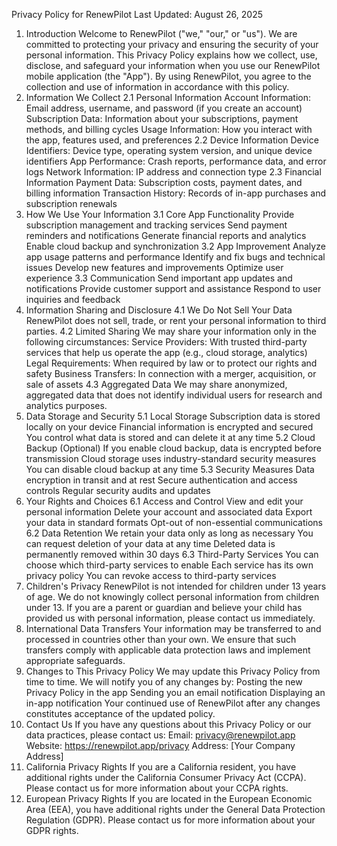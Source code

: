 Privacy Policy for RenewPilot
Last Updated: August 26, 2025
1. Introduction
Welcome to RenewPilot ("we," "our," or "us"). We are committed to protecting your privacy and ensuring the security of your personal information. This Privacy Policy explains how we collect, use, disclose, and safeguard your information when you use our RenewPilot mobile application (the "App").
By using RenewPilot, you agree to the collection and use of information in accordance with this policy.
2. Information We Collect
2.1 Personal Information
Account Information: Email address, username, and password (if you create an account)
Subscription Data: Information about your subscriptions, payment methods, and billing cycles
Usage Information: How you interact with the app, features used, and preferences
2.2 Device Information
Device Identifiers: Device type, operating system version, and unique device identifiers
App Performance: Crash reports, performance data, and error logs
Network Information: IP address and connection type
2.3 Financial Information
Payment Data: Subscription costs, payment dates, and billing information
Transaction History: Records of in-app purchases and subscription renewals
3. How We Use Your Information
3.1 Core App Functionality
Provide subscription management and tracking services
Send payment reminders and notifications
Generate financial reports and analytics
Enable cloud backup and synchronization
3.2 App Improvement
Analyze app usage patterns and performance
Identify and fix bugs and technical issues
Develop new features and improvements
Optimize user experience
3.3 Communication
Send important app updates and notifications
Provide customer support and assistance
Respond to user inquiries and feedback
4. Information Sharing and Disclosure
4.1 We Do Not Sell Your Data
RenewPilot does not sell, trade, or rent your personal information to third parties.
4.2 Limited Sharing
We may share your information only in the following circumstances:
Service Providers: With trusted third-party services that help us operate the app (e.g., cloud storage, analytics)
Legal Requirements: When required by law or to protect our rights and safety
Business Transfers: In connection with a merger, acquisition, or sale of assets
4.3 Aggregated Data
We may share anonymized, aggregated data that does not identify individual users for research and analytics purposes.
5. Data Storage and Security
5.1 Local Storage
Subscription data is stored locally on your device
Financial information is encrypted and secured
You control what data is stored and can delete it at any time
5.2 Cloud Backup (Optional)
If you enable cloud backup, data is encrypted before transmission
Cloud storage uses industry-standard security measures
You can disable cloud backup at any time
5.3 Security Measures
Data encryption in transit and at rest
Secure authentication and access controls
Regular security audits and updates
6. Your Rights and Choices
6.1 Access and Control
View and edit your personal information
Delete your account and associated data
Export your data in standard formats
Opt-out of non-essential communications
6.2 Data Retention
We retain your data only as long as necessary
You can request deletion of your data at any time
Deleted data is permanently removed within 30 days
6.3 Third-Party Services
You can choose which third-party services to enable
Each service has its own privacy policy
You can revoke access to third-party services
7. Children's Privacy
RenewPilot is not intended for children under 13 years of age. We do not knowingly collect personal information from children under 13. If you are a parent or guardian and believe your child has provided us with personal information, please contact us immediately.
8. International Data Transfers
Your information may be transferred to and processed in countries other than your own. We ensure that such transfers comply with applicable data protection laws and implement appropriate safeguards.
9. Changes to This Privacy Policy
We may update this Privacy Policy from time to time. We will notify you of any changes by:
Posting the new Privacy Policy in the app
Sending you an email notification
Displaying an in-app notification
Your continued use of RenewPilot after any changes constitutes acceptance of the updated policy.
10. Contact Us
If you have any questions about this Privacy Policy or our data practices, please contact us:
Email: privacy@renewpilot.app
Website: https://renewpilot.app/privacy
Address: [Your Company Address]
11. California Privacy Rights
If you are a California resident, you have additional rights under the California Consumer Privacy Act (CCPA). Please contact us for more information about your CCPA rights.
12. European Privacy Rights
If you are located in the European Economic Area (EEA), you have additional rights under the General Data Protection Regulation (GDPR). Please contact us for more information about your GDPR rights.
